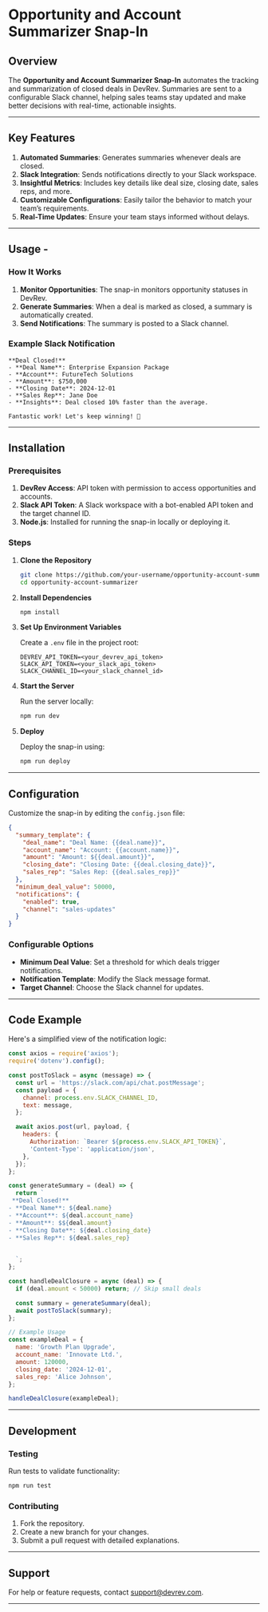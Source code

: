 # Opportunity and Account Summarizer Snap-In  

## Overview  
The **Opportunity and Account Summarizer Snap-In** automates the tracking and summarization of closed deals in DevRev. Summaries are sent to a configurable Slack channel, helping sales teams stay updated and make better decisions with real-time, actionable insights.  

---

## Key Features  

1. **Automated Summaries**: Generates summaries whenever deals are closed.  
2. **Slack Integration**: Sends notifications directly to your Slack workspace.  
3. **Insightful Metrics**: Includes key details like deal size, closing date, sales reps, and more.  
4. **Customizable Configurations**: Easily tailor the behavior to match your team’s requirements.  
5. **Real-Time Updates**: Ensure your team stays informed without delays.  

---

## Usage - 

### How It Works  

1. **Monitor Opportunities**: The snap-in monitors opportunity statuses in DevRev.  
2. **Generate Summaries**: When a deal is marked as closed, a summary is automatically created.  
3. **Send Notifications**: The summary is posted to a Slack channel.  

### Example Slack Notification  

```plaintext  
**Deal Closed!**  
- **Deal Name**: Enterprise Expansion Package  
- **Account**: FutureTech Solutions  
- **Amount**: $750,000  
- **Closing Date**: 2024-12-01  
- **Sales Rep**: Jane Doe  
- **Insights**: Deal closed 10% faster than the average.  

Fantastic work! Let's keep winning! 🎉  
```  

---

## Installation  

### Prerequisites  

1. **DevRev Access**: API token with permission to access opportunities and accounts.  
2. **Slack API Token**: A Slack workspace with a bot-enabled API token and the target channel ID.  
3. **Node.js**: Installed for running the snap-in locally or deploying it.  

### Steps  

1. **Clone the Repository**  

   ```bash  
   git clone https://github.com/your-username/opportunity-account-summarizer.git  
   cd opportunity-account-summarizer  
   ```  

2. **Install Dependencies**  

   ```bash  
   npm install  
   ```  

3. **Set Up Environment Variables**  

   Create a `.env` file in the project root:  
   ```plaintext  
   DEVREV_API_TOKEN=<your_devrev_api_token>  
   SLACK_API_TOKEN=<your_slack_api_token>  
   SLACK_CHANNEL_ID=<your_slack_channel_id>  
   ```  

4. **Start the Server**  

   Run the server locally:  
   ```bash  
   npm run dev  
   ```  

5. **Deploy**  

   Deploy the snap-in using:  
   ```bash  
   npm run deploy  
   ```  

---

## Configuration  

Customize the snap-in by editing the `config.json` file:  

```json  
{  
  "summary_template": {  
    "deal_name": "Deal Name: {{deal.name}}",  
    "account_name": "Account: {{account.name}}",  
    "amount": "Amount: ${{deal.amount}}",  
    "closing_date": "Closing Date: {{deal.closing_date}}",  
    "sales_rep": "Sales Rep: {{deal.sales_rep}}"  
  },  
  "minimum_deal_value": 50000,  
  "notifications": {  
    "enabled": true,  
    "channel": "sales-updates"  
  }  
}  
```  

### Configurable Options  

- **Minimum Deal Value**: Set a threshold for which deals trigger notifications.  
- **Notification Template**: Modify the Slack message format.  
- **Target Channel**: Choose the Slack channel for updates.  

---

## Code Example  

Here's a simplified view of the notification logic:  

```javascript  
const axios = require('axios');  
require('dotenv').config();  

const postToSlack = async (message) => {  
  const url = 'https://slack.com/api/chat.postMessage';  
  const payload = {  
    channel: process.env.SLACK_CHANNEL_ID,  
    text: message,  
  };  

  await axios.post(url, payload, {  
    headers: {  
      Authorization: `Bearer ${process.env.SLACK_API_TOKEN}`,  
      'Content-Type': 'application/json',  
    },  
  });  
};  

const generateSummary = (deal) => {  
  return `  
 **Deal Closed!**  
- **Deal Name**: ${deal.name}  
- **Account**: ${deal.account_name}  
- **Amount**: $${deal.amount}  
- **Closing Date**: ${deal.closing_date}  
- **Sales Rep**: ${deal.sales_rep}  

 
  `;  
};  

const handleDealClosure = async (deal) => {  
  if (deal.amount < 50000) return; // Skip small deals  

  const summary = generateSummary(deal);  
  await postToSlack(summary);  
};  

// Example Usage  
const exampleDeal = {  
  name: 'Growth Plan Upgrade',  
  account_name: 'Innovate Ltd.',  
  amount: 120000,  
  closing_date: '2024-12-01',  
  sales_rep: 'Alice Johnson',  
};  

handleDealClosure(exampleDeal);  
```  

---

## Development  

### Testing  

Run tests to validate functionality:  

```bash  
npm run test  
```  

### Contributing  

1. Fork the repository.  
2. Create a new branch for your changes.  
3. Submit a pull request with detailed explanations.  

---

## Support  

For help or feature requests, contact [support@devrev.com](mailto:support@devrev.com).  

---
 

 


